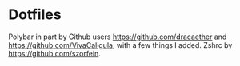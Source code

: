 # Dotfiles
Polybar in part by Github users https://github.com/dracaether and https://github.com/VivaCaligula, with a few things I added.
Zshrc by https://github.com/szorfein.
